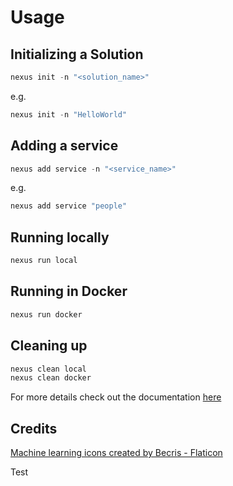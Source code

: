 # Usage

## Initializing a Solution
```powershell
nexus init -n "<solution_name>"
```

e.g.
```powershell
nexus init -n "HelloWorld"
```

## Adding a service
```powershell
nexus add service -n "<service_name>"
```

e.g.
```powershell
nexus add service "people"
```

## Running locally
```powershell
nexus run local
```

## Running in Docker
```powershell
nexus run docker
```

## Cleaning up
```powershell
nexus clean local
nexus clean docker
```


For more details check out the documentation [here](https://nexus-framework.readthedocs.io/en/latest/?)

## Credits
<a href="https://www.flaticon.com/free-icons/machine-learning" title="machine learning icons">Machine learning icons created by Becris - Flaticon</a>

Test
